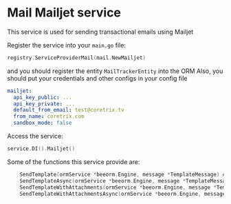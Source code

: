 # Mail Mailjet service

This service is used for sending transactional emails using Mailjet

Register the service into your `main.go` file:
```go
registry.ServiceProviderMail(mail.NewMailjet)
```
and you should register the entity `MailTrackerEntity` into the ORM
Also, you should put your credentials and other configs in your config file

```yml
mailjet:
  api_key_public: ...
  api_key_private: ...
  default_from_email: test@coretrix.tv
  from_name: coretrix.com
  sandbox_mode: false
```

Access the service:
```go
service.DI().Mailjet()
```

Some of the functions this service provide are:
```go
	SendTemplate(ormService *beeorm.Engine, message *TemplateMessage) error
	SendTemplateAsync(ormService *beeorm.Engine, message *TemplateMessage) error
	SendTemplateWithAttachments(ormService *beeorm.Engine, message *TemplateAttachmentMessage) error
	SendTemplateWithAttachmentsAsync(ormService *beeorm.Engine, message *TemplateAttachmentMessage) error
```
